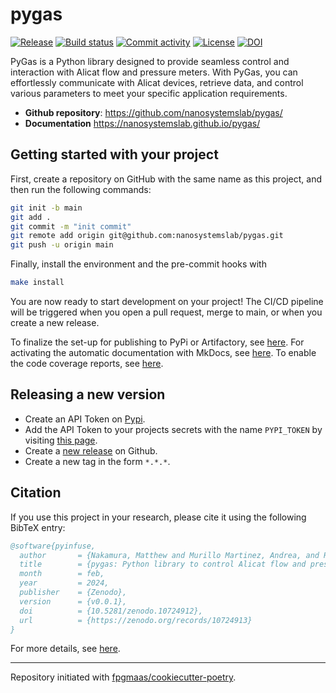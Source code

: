 # pygas

[![Release](https://img.shields.io/github/v/release/nanosystemslab/pygas)](https://img.shields.io/github/v/release/nanosystemslab/pygas)
[![Build status](https://img.shields.io/github/actions/workflow/status/nanosystemslab/pygas/main.yml?branch=main)](https://github.com/nanosystemslab/pygas/actions/workflows/main.yml?query=branch%3Amain)
[![Commit activity](https://img.shields.io/github/commit-activity/m/nanosystemslab/pygas)](https://img.shields.io/github/commit-activity/m/nanosystemslab/pygas)
[![License](https://img.shields.io/github/license/nanosystemslab/pygas)](https://img.shields.io/github/license/nanosystemslab/pygas)
[![DOI](https://zenodo.org/badge/732228171.svg)](https://zenodo.org/doi/10.5281/zenodo.10724912)

PyGas is a Python library designed to provide seamless control and interaction with Alicat flow and pressure meters. With PyGas, you can effortlessly communicate with Alicat devices, retrieve data, and control various parameters to meet your specific application requirements.

- **Github repository**: <https://github.com/nanosystemslab/pygas/>
- **Documentation** <https://nanosystemslab.github.io/pygas/>

## Getting started with your project

First, create a repository on GitHub with the same name as this project, and then run the following commands:

```bash
git init -b main
git add .
git commit -m "init commit"
git remote add origin git@github.com:nanosystemslab/pygas.git
git push -u origin main
```

Finally, install the environment and the pre-commit hooks with

```bash
make install
```

You are now ready to start development on your project!
The CI/CD pipeline will be triggered when you open a pull request, merge to main, or when you create a new release.

To finalize the set-up for publishing to PyPi or Artifactory, see [here](https://fpgmaas.github.io/cookiecutter-poetry/features/publishing/#set-up-for-pypi).
For activating the automatic documentation with MkDocs, see [here](https://fpgmaas.github.io/cookiecutter-poetry/features/mkdocs/#enabling-the-documentation-on-github).
To enable the code coverage reports, see [here](https://fpgmaas.github.io/cookiecutter-poetry/features/codecov/).

## Releasing a new version

- Create an API Token on [Pypi](https://pypi.org/).
- Add the API Token to your projects secrets with the name `PYPI_TOKEN` by visiting [this page](https://github.com/nanosystemslab/pygas/settings/secrets/actions/new).
- Create a [new release](https://github.com/nanosystemslab/pygas/releases/new) on Github.
- Create a new tag in the form `*.*.*`.

## Citation

If you use this project in your research, please cite it using the following BibTeX entry:

```bibtex
@software{pyinfuse,
  author       = {Nakamura, Matthew and Murillo Martinez, Andrea, and Renzo Clauido, Josh},
  title        = {pygas: Python library to control Alicat flow and pressure meter},
  month        = feb,
  year         = 2024,
  publisher    = {Zenodo},
  version      = {v0.0.1},
  doi          = {10.5281/zenodo.10724912},
  url          = {https://zenodo.org/records/10724913}
}
```

For more details, see [here](https://fpgmaas.github.io/cookiecutter-poetry/features/cicd/#how-to-trigger-a-release).

---

Repository initiated with [fpgmaas/cookiecutter-poetry](https://github.com/fpgmaas/cookiecutter-poetry).
